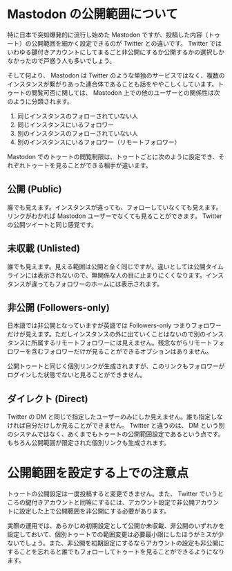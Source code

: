 # Mastodon の公開範囲について

特に日本で突如爆発的に流行し始めた Mastodon ですが、投稿した内容（トゥート）の公開範囲を細かく設定できるのが Twitter との違いです。 Twitter ではいわゆる鍵付きアカウントにしてまるごと非公開にするか公開するかの選択しかなかったので戸惑う人も多いでしょう。

そして何より、 Mastodon は Twitter のような単独のサービスではなく、複数のインスタンスが繋がりあった連合体であることも話をややこしくしています。トゥートの閲覧可否に関しては、 Mastodon 上での他のユーザーとの関係性は次のように分類されます。

1. 同じインスタンスのフォローされていない人
2. 同じインスタンスにいるフォロワー
3. 別のインスタンスのフォローされていない人
4. 別のインスタンスにいるフォロワー（リモートフォロワー）

Mastodon でのトゥートの閲覧制限は、トゥートごとに次のように設定でき、それぞれトゥートを見ることができる相手が違います。

## 公開 (Public)

誰でも見えます。インスタンスが違っても、フォローしていなくても見えます。リンクがわかれば Mastodon ユーザーでなくても見ることができます。 Twitter の公開ツイートと同じ感覚です。

## 未収載 (Unlisted)

誰でも見えます。見える範囲は公開と全く同じですが。違いとしては公開タイムラインには表示されないので、無関係な人の目に止まりにくくなります。インスタンスが違ってもフォロワーのホームには表示されます。

## 非公開 (Followers-only)

日本語では非公開となっていますが英語では Followers-only つまりフォロワーだけが見えます。ただしインスタンスの外に出ていくことはないので別のインスタンスに所属するリモートフォロワーには見えません。残念ながらリモートフォロワーを含むフォロワーだけが見ることができるオプションはありません。

公開トゥートと同じく個別リンクが生成されますが、このリンクもフォロワーがログインした状態でないと見ることができません。

## ダイレクト (Direct)

Twitter の DM と同じで指定したユーザーのみにしか見えません。誰も指定しなければ自分だけしか見ることができません。 Twitter と違うのは、 DM という別のシステムではなく、あくまでもトゥートの公開範囲設定であるという点です。もちろん公開範囲が限定された個別リンクも生成されます。

# 公開範囲を設定する上での注意点

トゥートの公開設定は一度投稿すると変更できません。また、 Twitter でいうところの鍵付きアカウントと同等にするには、アカウント設定で非公開アカウントに設定した上で公開範囲を非公開にする必要があります。

実際の運用では、あらかじめ初期設定として公開か未収載、非公開のいずれかを設定しておいて、個別トゥートでの範囲変更は必要最小限にしたほうがミスが少ないでしょう。また、非公開を初期設定にするならアカウントの設定も非公開にすることを忘れると誰でもフォローしてトゥートを見ることができるようになります。